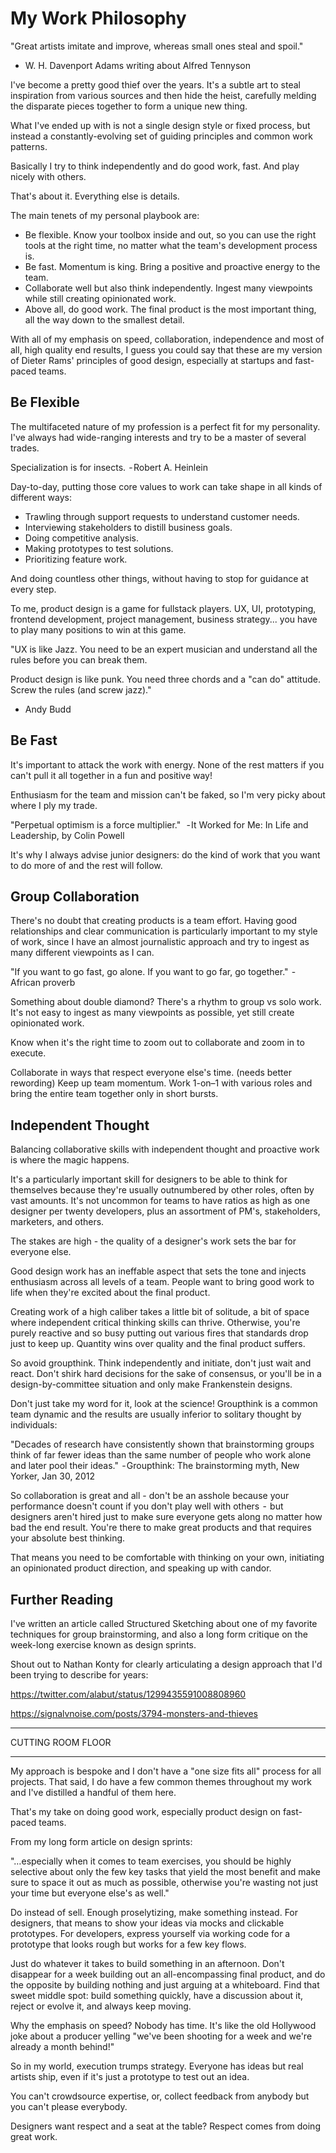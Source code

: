 # My Work Philosophy

"Great artists imitate and improve, whereas small ones steal and spoil."
- W. H. Davenport Adams writing about Alfred Tennyson

I've become a pretty good thief over the years. It's a subtle art to steal inspiration from various sources and then hide the heist, carefully melding the disparate pieces together to form a unique new thing.

What I've ended up with is not a single design style or fixed process, but instead a constantly-evolving set of guiding principles and common work patterns.

Basically I try to think independently and do good work, fast. And play nicely with others. 

That's about it. Everything else is details.

The main tenets of my personal playbook are:

* Be flexible. Know your toolbox inside and out, so you can use the right tools at the right time, no matter what the team's development process is.
* Be fast. Momentum is king. Bring a positive and proactive energy to the team.
* Collaborate well but also think independently. Ingest many viewpoints while still creating opinionated work.
* Above all, do good work. The final product is the most important thing, all the way down to the smallest detail.

With all of my emphasis on speed, collaboration, independence and most of all, high quality end results, I guess you could say that these are my version of Dieter Rams' principles of good design, especially at startups and fast-paced teams.

## Be Flexible

The multifaceted nature of my profession is a perfect fit for my personality. I've always had wide-ranging interests and try to be a master of several trades.

Specialization is for insects.
 - Robert A. Heinlein

Day-to-day, putting those core values to work can take shape in all kinds of different ways:

* Trawling through support requests to understand customer needs.
* Interviewing stakeholders to distill business goals.
* Doing competitive analysis.
* Making prototypes to test solutions.
* Prioritizing feature work.

And doing countless other things, without having to stop for guidance at every step.

To me, product design is a game for fullstack players. UX, UI, prototyping, frontend development, project management, business strategy... you have to play many positions to win at this game.

"UX is like Jazz. You need to be an expert musician and understand all the rules before you can break them.

Product design is like punk. You need three chords and a "can do" attitude. Screw the rules (and screw jazz)."
- Andy Budd

## Be Fast

It's important to attack the work with energy. None of the rest matters if you can't pull it all together in a fun and positive way!

Enthusiasm for the team and mission can't be faked, so I'm very picky about where I ply my trade.

"Perpetual optimism is a force multiplier." 
 - It Worked for Me: In Life and Leadership, by Colin Powell

It's why I always advise junior designers: do the kind of work that you want to do more of and the rest will follow.

## Group Collaboration

There's no doubt that creating products is a team effort. Having good relationships and clear communication is particularly important to my style of work, since I have an almost journalistic approach and try to ingest as many different viewpoints as I can.

"If you want to go fast, go alone. If you want to go far, go together."
 - African proverb

Something about double diamond? There's a rhythm to group vs solo work. It's not easy to ingest as many viewpoints as possible, yet still create opinionated work.

Know when it's the right time to zoom out to collaborate and zoom in to execute.

Collaborate in ways that respect everyone else's time. (needs better rewording) Keep up team momentum. Work 1-on–1 with various roles and bring the entire team together only in short bursts.

## Independent Thought

Balancing collaborative skills with independent thought and proactive work is where the magic happens.

It's a particularly important skill for designers to be able to think for themselves because they're usually outnumbered by other roles, often by vast amounts. It's not uncommon for teams to have ratios as high as one designer per twenty developers, plus an assortment of PM's, stakeholders, marketers, and others.

The stakes are high - the quality of a designer's work sets the bar for everyone else.

Good design work has an ineffable aspect that sets the tone and injects enthusiasm across all levels of a team. People want to bring good work to life when they're excited about the final product.

Creating work of a high caliber takes a little bit of solitude, a bit of space where independent critical thinking skills can thrive. Otherwise, you're purely reactive and so busy putting out various fires that standards drop just to keep up. Quantity wins over quality and the final product suffers.

So avoid groupthink. Think independently and initiate, don't just wait and react. Don't shirk hard decisions for the sake of consensus, or you'll be in a design-by-committee situation and only make Frankenstein designs.

Don't just take my word for it, look at the science! Groupthink is a common team dynamic and the results are usually inferior to solitary thought by individuals:

"Decades of research have consistently shown that brainstorming groups think of far fewer ideas than the same number of people who work alone and later pool their ideas."
 - Groupthink: The brainstorming myth, New Yorker, Jan 30, 2012

So collaboration is great and all - don't be an asshole because your performance doesn't count if you don't play well with others  -  but designers aren't hired just to make sure everyone gets along no matter how bad the end result. You're there to make great products and that requires your absolute best thinking.

That means you need to be comfortable with thinking on your own, initiating an opinionated product direction, and speaking up with candor.

## Further Reading

I've written an article called Structured Sketching about one of my favorite techniques for group brainstorming, and also a long form critique on the week-long exercise known as design sprints.

Shout out to Nathan Konty for clearly articulating a design approach that I'd been trying to describe for years:

https://twitter.com/alabut/status/1299435591008808960

https://signalvnoise.com/posts/3794-monsters-and-thieves

************************

CUTTING ROOM FLOOR

************************

My approach is bespoke and I don't have a "one size fits all" process for all projects. That said, I do have a few common themes throughout my work and I've distilled a handful of them here.

That's my take on doing good work, especially product design on fast-paced teams.

From my long form article on design sprints:

"…especially when it comes to team exercises, you should be highly selective about only the few key tasks that yield the most benefit and make sure to space it out as much as possible, otherwise you're wasting not just your time but everyone else's as well."

Do instead of sell. Enough proselytizing, make something instead. For designers, that means to show your ideas via mocks and clickable prototypes. For developers, express yourself via working code for a prototype that looks rough but works for a few key flows.

Just do whatever it takes to build something in an afternoon. Don't disappear for a week building out an all-encompassing final product, and do the opposite by building nothing and just arguing at a whiteboard. Find that sweet middle spot: build something quickly, have a discussion about it, reject or evolve it, and always keep moving.

Why the emphasis on speed? Nobody has time. It's like the old Hollywood joke about a producer yelling "we've been shooting for a week and we're already a month behind!"

So in my world, execution trumps strategy. Everyone has ideas but real artists ship, even if it's just a prototype to test out an idea.

You can't crowdsource expertise, or, collect feedback from anybody but you can't please everybody.

Designers want respect and a seat at the table? Respect comes from doing great work.